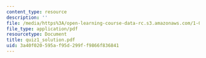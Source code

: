```yaml
---
content_type: resource
description: ''
file: /media/https%3A/open-learning-course-data-rc.s3.amazonaws.com/1-033-mechanics-of-material-systems-an-energy-approach-fall-2003/3a40f020595af95d299ff9866f836841_quiz1_solution.pdf
file_type: application/pdf
resourcetype: Document
title: quiz1_solution.pdf
uid: 3a40f020-595a-f95d-299f-f9866f836841
---
```

